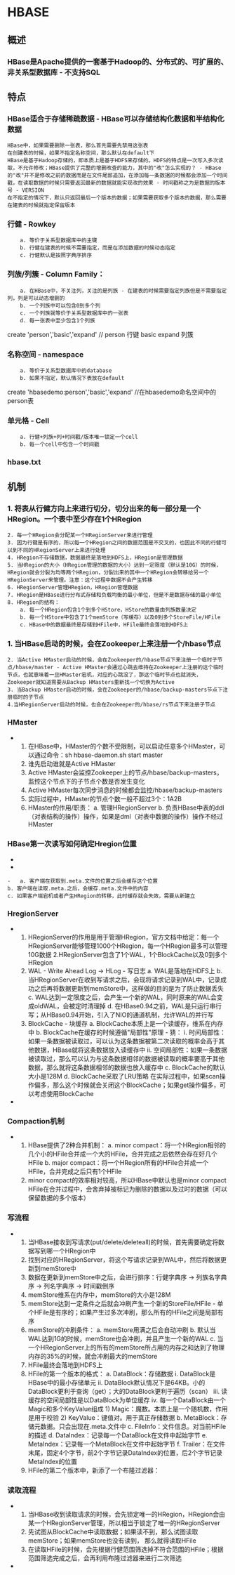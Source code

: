 # HBASE

## 概述

### HBase是Apache提供的一套基于Hadoop的、分布式的、可扩展的、非关系型数据库 - 不支持SQL


## 特点

### 	HBase适合于存储稀疏数据 - HBase可以存储结构化数据和半结构化数据
	HBase中，如果需要删除一张表，那么首先需要先禁用这张表
	在创建表的时候，如果不指定名称空间，那么默认在default下
	HBase是基于Hadoop存储的，即本质上是基于HDFS来存储的。HDFS的特点是一次写入多次读取，不允许修改；HBase提供了完整的增删改查的能力，其中的"改"怎么实现的？ - HBase的"改"并不是修改之前的数据而是在文件尾部追加，在添加每一条数据的时候都会添加一个时间戳，在读取数据的时候只需要返回最新的数据就能实现改的效果 - 时间戳称之为是数据的版本号 - VERSION
	在不指定的情况下，默认只返回最后一个版本的数据；如果需要获取多个版本的数据，那么需要在建表的时候就指定保留版本

### 	行健 - Rowkey
		a. 等价于关系型数据库中的主键
		b. 行健在建表的时候不需要指定，而是在添加数据的时候动态指定
		c. 行健默认是按照字典序排序


### 	列族/列簇 - Column Family：
		a. 在HBase中，不关注列，关注的是列族 - 在建表的时候需要指定列族但是不需要指定列，列是可以动态增删的
		b. 一个列族中可以包含0到多个列
		c. 一个列族就等价于关系型数据库中的一张表
		d. 每一张表中至少包含1个列族
create 'person','basic','expand' // person 行键 basic expand 列簇

### 	名称空间 - namespace
		a. 等价于关系型数据库中的database
		b. 如果不指定，默认情况下表放在default
create 'hbasedemo:person','basic','expand' //在hbasedemo命名空间中的person表

### 单元格 - Cell
		a. 行健+列族+列+时间戳/版本唯一锁定一个cell
		b. 每一个cell中包含一个时间戳


### hbase.txt

## 机制

### 	1. 将表从行健方向上来进行切分，切分出来的每一部分是一个HRegion。一个表中至少存在1个HRegion
	2. 每一个HRegion会分配某一个HRegionServer来进行管理
	3. 因为行键是有序的，所以每一个HRegion之间的数据范围是不交叉的，也因此不同的行健可以到不同的HRegionServer上来进行处理
	4. HRegion不存储数据，数据最终是落地到HDFS上，HRegion是管理数据
	5. 当HRegion的大小（HRegion管理的数据的大小）达到一定限度（默认是10G）的时候，HRegion就会分裂为均等两个HRegion，分裂出来的其中一个HRegion会转移给另一个HRegionServer来管理。注意：这个过程中数据不会产生转移
	6. HRegionServer管理HRegion，HRegion管理数据
	7. HRegion是HBase进行分布式存储和负载均衡的最小单位，但是不是数据存储的最小单位
	8. HRegion的结构：
		a. 每一个HRegion包含1个到多个HStore，HStore的数量由列族数量决定
		b. 每一个HStore中包含了1个memStore（写缓存）以及0到多个StoreFile/HFile
		c. HBase中的数据最终是存储到HFile中，HFile最终会落地到HDFS上


### 

### 	1. 当HBase启动的时候，会在Zookeeper上来注册一个/hbase节点
	2. 当Active HMaster启动的时候，会在Zookeeper的/hbase节点下来注册一个临时子节点/hbase/master - Active HMaster会通过心跳去维持在Zookeeper上注册的这个临时节点，也就意味着一旦HMaster宕机，对应的心跳没了，那这个临时节点也就消失，Zookeeper就知道需要从Backup HMasters重新找一个切换为Active
	3. 当Backup HMaster启动的时候，会在Zookeeper的/hbase/backup-masters节点下注册临时的子节点
	4.当HRegionServer启动的时候，也会在Zookeeper的/hbase/rs节点下来注册子节点

### HMaster

- 	1. 在HBase中，HMaster的个数不受限制，可以启动任意多个HMaster，可以通过命令：sh hbase-daemon.sh start master
	2. 谁先启动谁就是Active HMaster
	3. Active HMaster会监控Zookeeper上的节点/hbase/backup-masters，监控这个节点下的子节点个数是否发生变化
	4. Active HMaster每次同步消息的时候都会监控/hbase/backup-masters
	5. 实际过程中，HMaster的节点个数一般不超过3个：1A2B
	6. HMaster的作用/职责：
		a. 管理HRegionServer
		b. 负责HBase中表的ddl（对表结构的操作）操作，如果是dml（对表中数据的操作）操作不经过HMaster


### HBase第一次读写如何确定Hregion位置

- 
- 

	- 	a. 客户端在获取到.meta.文件的位置之后会缓存这个位置
	b. 客户端在读取.meta.之后，会缓存.meta.文件中的内容
	c. 如果客户端宕机或者产生HRegion的转移，此时缓存就会失效，需要从新建立

### HregionServer

- 	1. HRegionServer的作用是用于管理HRegion，官方文档中给定：每一个HRegionServer能够管理1000个HRegion，每一个HRegion最多可以管理10G数据
	2.HRegionServer包含了1个WAL，1个BlockCache以及0到多个HRegion
	3. WAL - Write Ahead Log -> HLog - 写日志
		a. WAL是落地在HDFS上
		b. 当HRegionServer在收到写请求之后，会现将请求记录到WAL中，记录成功之后再将数据更新到memStore中，这样做的目的是为了防止数据丢失
		c. WAL达到一定限度之后，会产生一个新的WAL，同时原来的WAL会变成oldWAL，会被定时清理掉
		d. 在HBase0.94之前，WAL是只运行串行写；从HBase0.94开始，引入了NIO的通道机制，允许WAL的并行写
	4. BlockCache - 块缓存
		a. BlockCache本质上是一个读缓存，维系在内存中
		b. BlockCache在缓存的时候遵循"局部性"原理 - 猜：
			i. 时间局部性：如果一条数据被读取过，可以认为这条数据被第二次读取的概率会高于其他数据，HBase就将这条数据放入读缓存中
			ii. 空间局部性：如果一条数据被读取过，那么可以认为与这条数据相邻的数据被读取的概率要高于其他数据，那么就将这条数据相邻的数据也放入缓存中
		c. BlockCache的默认大小是128M
		d. BlockCache采取了LRU策略
在实际过程中，如果scan操作偏多，那么这个时候就会关闭这个BlockCache；如果get操作偏多，可以考虑使用BlockCache
- 

### Compaction机制

- 	1. HBase提供了2种合并机制：
		a. minor compact：将一个HRegion相邻的几个小的HFile合并成一个大的HFile，合并完成之后依然会存在好几个HFile
		b. major compact：将一个HRegion所有的HFile合并成一个HFile，合并完成之后只有1个HFile
	2. minor compact的效率相对较高，所以HBase中默认也是minor compact
HFile在合并过程中，会舍弃掉被标记为删除的数据以及过时的数据（可以保留数据的多个版本）

### 写流程

- 	1. 当HBase接收到写请求(put/delete/deleteall)的时候，首先需要确定将数据写到哪一个HRegion中
	2. 找到对应的HRegionServer，将这个写请求记录到WAL中，然后将数据更新到memStore中
	3. 数据在更新到memStore中之后，会进行排序：行健字典序 -> 列族名字典序 -> 列名字典序 -> 时间戳倒序
	4. memStore维系在内存中，memStore的大小是128M
	5. memStore达到一定条件之后就会冲刷产生一个新的StoreFile/HFile - 单个HFile是有序的；如果产生过多次冲刷，那么所有的HFile之间是局部有序
	6. memStore的冲刷条件：
		a. memStore用满之后会自动冲刷
		b. 默认当WAL达到1G的时候，memStore也会冲刷，并且产生一个新的WAL
		c. 当一个HRegionServer上的所有的memStore所占用的内存之和达到了物理内存的35%的时候，就会冲刷最大的memStore
	7. HFile最终会落地到HDFS上
	8. HFile的第一个版本的格式：
		a. DataBlock：存储数据
			i. DataBlock是HBase中的最小存储单元
			ii. DataBlock默认情况下是64KB。小的DataBlock更利于查询（get）；大的DataBlock更利于遍历（scan）
			iii. 读缓存的空间局部性是以DataBlock为单位缓存
			iv. 每一个DataBlock由一个Magic和多个KeyValue组成
				1) Magic：魔数。本质上是一个随机数，作用是用于校验
				2) KeyValue：键值对。用于真正存储数据
		b. MetaBlock：存储元数据。只会出现在.meta.文件中
		c. FileInfo：文件信息。对当前HFile的描述
		d. DataIndex：记录每一个DataBlock在文件中起始字节
		e. MetaIndex：记录每一个MetaBlock在文件中起始字节
		f. Trailer：在文件末尾，固定4个字节，前2个字节记录DataIndex的位置，后2个字节记录MetaIndex的位置
	9. HFile的第二个版本中，新添了一个布隆过滤器：


### 读取流程

- 	1. 当HBase收到读取请求的时候，会先锁定唯一的HRegion，HRegion会由某一个HRegionServer管理，所以相当于锁定了唯一的HRegionServer
	2. 先试图从BlockCache中读取数据；如果读不到，那么试图读取memStore；如果memStore也没有读到， 那么就得读取HFile
	3. 在读取HFile的时候，会先根据行健范围筛选掉不符合范围的HFile；根据范围筛选完成之后，会再利用布隆过滤器来进行二次筛选

- 

